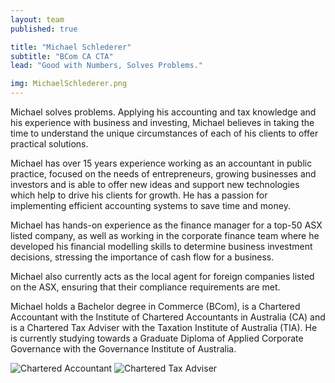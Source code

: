 ```yaml
---
layout: team
published: true

title: "Michael Schlederer"
subtitle: "BCom CA CTA"
lead: "Good with Numbers, Solves Problems."

img: MichaelSchlederer.png
---
```


Michael solves problems. Applying his accounting and tax knowledge and his experience with business and investing, Michael believes in taking the time to understand the unique circumstances of each of his clients to offer practical solutions.

Michael has over 15 years experience working as an accountant in public practice, focused on the needs of entrepreneurs, growing businesses and investors and is able to offer new ideas and support new technologies which help to drive his clients for growth. He has a passion for implementing efficient accounting systems to save time and money.

Michael has hands-on experience as the finance manager for a top-50 ASX listed company, as well as working in the corporate finance team where he developed his financial modelling skills to determine business investment decisions, stressing the importance of cash flow for a business.

Michael also currently acts as the local agent for foreign companies listed on the ASX, ensuring that their compliance requirements are met.

Michael holds a Bachelor degree in Commerce (BCom), is a Chartered Accountant with the Institute of Chartered Accountants in Australia (CA) and is a Chartered Tax Adviser with the Taxation Institute of Australia (TIA). He is currently studying towards a Graduate Diploma of Applied Corporate Governance with the Governance Institute of Australia.

<img src="//cdn.schlederer.com.au/img/CA_Stacked_White.png" alt="Chartered Accountant" title="Chartered Accountant" /> <img src="//cdn.schlederer.com.au/img/TaxInstitute_log_CTA_rev.png" alt="Chartered Tax Adviser" title="Chartered Tax Adviser" />

[<i class="fa fa-linkedin-square fa-3x"></i>](//au.linkedin.com/in/michaelschlederer/) [<i class="fa fa-twitter-square fa-3x"></i>](//twitter.com/MichaelSchled)
